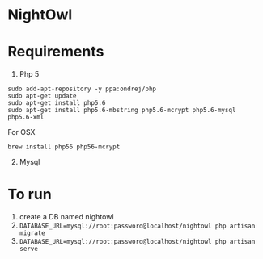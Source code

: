 NightOwl
========

# Requirements

1. Php 5
  ```
  sudo add-apt-repository -y ppa:ondrej/php
  sudo apt-get update
  sudo apt-get install php5.6
  sudo apt-get install php5.6-mbstring php5.6-mcrypt php5.6-mysql php5.6-xml
  ```
  
  For OSX
  
  ```
  brew install php56 php56-mcrypt
  ```

2. Mysql

# To run

1. create a DB named nightowl
2. `DATABASE_URL=mysql://root:password@localhost/nightowl php artisan migrate`
3. `DATABASE_URL=mysql://root:password@localhost/nightowl php artisan serve`
